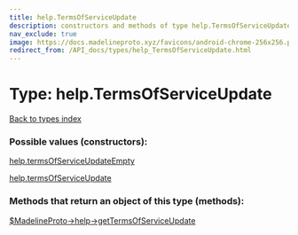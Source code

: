 ```yaml
---
title: help.TermsOfServiceUpdate
description: constructors and methods of type help.TermsOfServiceUpdate
nav_exclude: true
image: https://docs.madelineproto.xyz/favicons/android-chrome-256x256.png
redirect_from: /API_docs/types/help_TermsOfServiceUpdate.html
---
```

# Type: help.TermsOfServiceUpdate
[Back to types index](index.html)



### Possible values (constructors):

[help.termsOfServiceUpdateEmpty](/API_docs/constructors/help.termsOfServiceUpdateEmpty.html)  

[help.termsOfServiceUpdate](/API_docs/constructors/help.termsOfServiceUpdate.html)  



### Methods that return an object of this type (methods):

[$MadelineProto->help->getTermsOfServiceUpdate](/API_docs/methods/help.getTermsOfServiceUpdate.html)  



